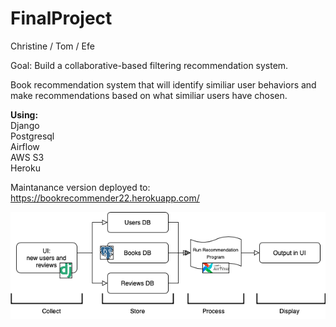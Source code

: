 # FinalProject
Christine / Tom / Efe

Goal: Build a collaborative-based filtering recommendation system. 

Book recommendation system that will identify similiar user behaviors and make recommendations based on what similiar users have chosen.


<b>Using:</br></b>
Django</br>
Postgresql</br>
Airflow</br>
AWS S3</br>
Heroku</br>

Maintanance version deployed to:
https://bookrecommender22.herokuapp.com/

![Alt text](final.png?raw=true "Title")
